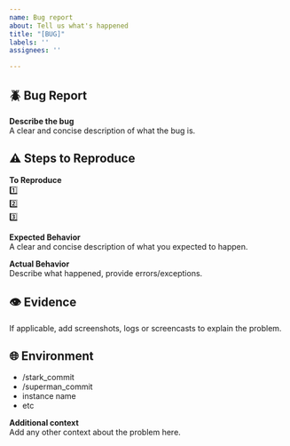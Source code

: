 ```yaml
---
name: Bug report
about: Tell us what's happened
title: "[BUG]"
labels: ''
assignees: ''

---
```


## :beetle: Bug Report
**Describe the bug**  
A clear and concise description of what the bug is.

## :warning: Steps to Reproduce
**To Reproduce**  
:one:  
:two:  
:three:  

**Expected Behavior**  
A clear and concise description of what you expected to happen.

**Actual Behavior**  
Describe what happened, provide errors/exceptions.

## :eye: Evidence
If applicable, add screenshots, logs or screencasts to explain the problem.

## :globe_with_meridians: Environment
* /stark_commit  
* /superman_commit  
* instance name  
* etc  

**Additional context**  
Add any other context about the problem here.
